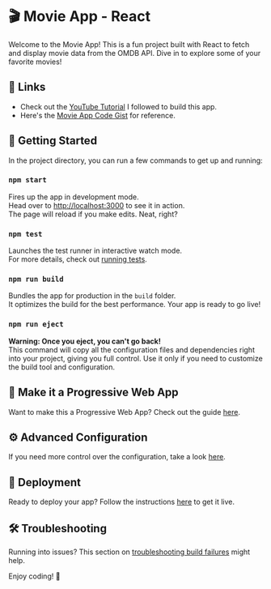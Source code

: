 # 🎬 Movie App - React

Welcome to the Movie App! This is a fun project built with React to fetch and display movie data from the OMDB API. Dive in to explore some of your favorite movies!

## 🔗 Links

- Check out the [YouTube Tutorial](https://www.youtube.com/watch?v=b9eMGE7QtTk&t=535s) I followed to build this app.
- Here's the [Movie App Code Gist](https://gist.github.com/adrianhajdin/997a8cdf94234e889fa47be89a4759f1) for reference.

## 🚀 Getting Started

In the project directory, you can run a few commands to get up and running:

### `npm start`

Fires up the app in development mode.\
Head over to [http://localhost:3000](http://localhost:3000) to see it in action.\
The page will reload if you make edits. Neat, right?

### `npm test`

Launches the test runner in interactive watch mode.\
For more details, check out [running tests](https://facebook.github.io/create-react-app/docs/running-tests).

### `npm run build`

Bundles the app for production in the `build` folder.\
It optimizes the build for the best performance. Your app is ready to go live!

### `npm run eject`

**Warning: Once you eject, you can't go back!**\
This command will copy all the configuration files and dependencies right into your project, giving you full control. Use it only if you need to customize the build tool and configuration.

## 📱 Make it a Progressive Web App

Want to make this a Progressive Web App? Check out the guide [here](https://facebook.github.io/create-react-app/docs/making-a-progressive-web-app).

## ⚙️ Advanced Configuration

If you need more control over the configuration, take a look [here](https://facebook.github.io/create-react-app/docs/advanced-configuration).

## 🚢 Deployment

Ready to deploy your app? Follow the instructions [here](https://facebook.github.io/create-react-app/docs/deployment) to get it live.

## 🛠 Troubleshooting

Running into issues? This section on [troubleshooting build failures](https://facebook.github.io/create-react-app/docs/troubleshooting#npm-run-build-fails-to-minify) might help.

Enjoy coding! 🎉
